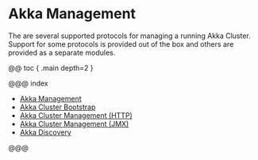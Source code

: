 # Akka Management

The are several supported protocols for managing a running Akka Cluster. 
Support for some protocols is provided out of the box and others are provided as a separate modules.

@@ toc { .main depth=2 }

@@@ index

  - [Akka Management](akka-management.md)
  - [Akka Cluster Bootstrap](bootstrap.md)
  - [Akka Cluster Management (HTTP)](cluster-http-management.md)
  - [Akka Cluster Management (JMX)](cluster-jmx-management.md)
  - [Akka Discovery](discovery.md)

@@@
